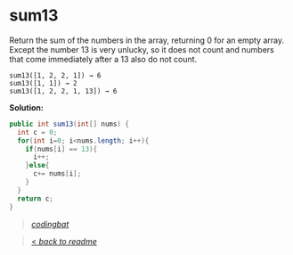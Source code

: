 # sum13

Return the sum of the numbers in the array, returning 0 for an empty array. Except the number 13 is very unlucky, so it does not count and numbers that come immediately after a 13 also do not count.

```
sum13([1, 2, 2, 1]) → 6
sum13([1, 1]) → 2
sum13([1, 2, 2, 1, 13]) → 6
```

**Solution:**

```java
public int sum13(int[] nums) {
  int c = 0;
  for(int i=0; i<nums.length; i++){
    if(nums[i] == 13){
      i++;
    }else{
      c+= nums[i];
    }
  }
  return c;
}
```

> _[codingbat](https://codingbat.com/prob/p127384)_

> [< _back to readme_](/README.md)